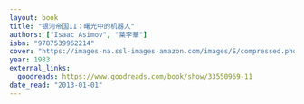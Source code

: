 ```yaml
---
layout: book
title: "银河帝国11：曙光中的机器人"
authors: ["Isaac Asimov", "葉李華"]
isbn: "9787539962214"
cover: "https://images-na.ssl-images-amazon.com/images/S/compressed.photo.goodreads.com/books/1695562592i/33550969.jpg"
year: 1983
external_links:
  goodreads: https://www.goodreads.com/book/show/33550969-11
date_read: "2013-01-01"
---
```

